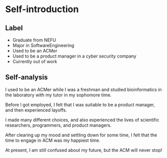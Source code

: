 # Self-introduction #

## Label

 - Graduate from NEFU
 - Major in SoftwareEngineering
 - Used to be an ACMer
 - Used to be a product manager in a cyber security company
 - Currently out of work

## Self-analysis

I used to be an ACMer while I was a freshman and studied bioinformatics in the laboratory with my tutor in my sophomore time. 

Before I got employed, I felt that I was suitable to be a product manager, and then experienced layoffs. 

I made many different choices, and also experienced the lives of scientific researchers, programmers, and product managers. 

After clearing up my mood and settling down for some time, I felt that the time to engage in ACM was my happiest time. 

At present, I am still confused about my future, but the ACM will never stop!
